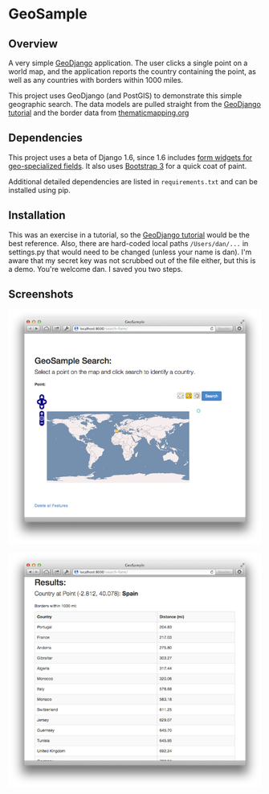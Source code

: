 # GeoSample

## Overview 

A very simple [GeoDjango](http://geodjango.org) application.  The user clicks a single point on a world map, and the application reports the country containing the point, as well as any countries with borders within 1000 miles.

This project uses GeoDjango (and PostGIS) to demonstrate this simple geographic search.  The data models are pulled straight from the [GeoDjango tutorial](https://docs.djangoproject.com/en/dev/ref/contrib/gis/tutorial/) and the border data from [thematicmapping.org](http://thematicmapping.org)

## Dependencies

This project uses a beta of Django 1.6, since 1.6 includes [form widgets for geo-specialized fields](https://docs.djangoproject.com/en/dev/releases/1.6/#geodjango-form-widgets).  It also uses [Bootstrap 3](http://getbootstrap.com) for a quick coat of paint.  

Additional detailed dependencies are listed in `requirements.txt` and can be installed using pip.

## Installation

This was an exercise in a tutorial, so the [GeoDjango tutorial](https://docs.djangoproject.com/en/dev/ref/contrib/gis/tutorial/) would be the best reference.  Also, there are hard-coded local paths `/Users/dan/...` in settings.py that would need to be changed (unless your name is dan).  I'm aware that my secret key was not scrubbed out of the file either, but this is a demo.  You're welcome dan.  I saved you two steps.

## Screenshots

![Search form](screenshots/search_form.png)

![Search results](screenshots/search_results.png)
